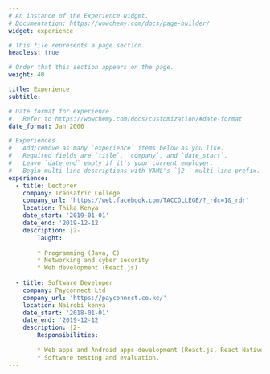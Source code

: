 ```yaml
---
# An instance of the Experience widget.
# Documentation: https://wowchemy.com/docs/page-builder/
widget: experience

# This file represents a page section.
headless: true

# Order that this section appears on the page.
weight: 40

title: Experience
subtitle:

# Date format for experience
#   Refer to https://wowchemy.com/docs/customization/#date-format
date_format: Jan 2006

# Experiences.
#   Add/remove as many `experience` items below as you like.
#   Required fields are `title`, `company`, and `date_start`.
#   Leave `date_end` empty if it's your current employer.
#   Begin multi-line descriptions with YAML's `|2-` multi-line prefix.
experience:
  - title: Lecturer
    company: Transafric College
    company_url: 'https://web.facebook.com/TACCOLLEGE/?_rdc=1&_rdr'
    location: Thika Kenya
    date_start: '2019-01-01'
    date_end: '2019-12-12'
    description: |2-
        Taught:
        
        * Programming (Java, C)
        * Networking and cyber security
        * Web development (React.js)
        
  - title: Software Developer
    company: Payconnect Ltd
    company_url: 'https://payconnect.co.ke/'
    location: Nairobi kenya
    date_start: '2018-01-01'
    date_end: '2019-12-12'
    description: |2-
        Responsibilities:
        
        * Web apps and Android apps development (React.js, React Native)
        * Software testing and evaluation.
---
```


